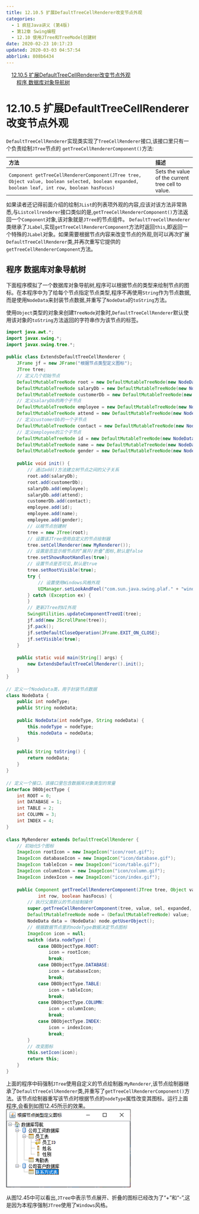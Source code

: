 ```yaml
---
title: 12.10.5 扩展DefaultTreeCellRenderer改变节点外观
categories: 
  - 1 疯狂Java讲义 (第4版)
  - 第12章 Swing编程
  - 12.10 使用JTree和TreeModel创建树
date: 2020-02-23 10:17:23
updated: 2020-03-03 04:57:54
abbrlink: 808b6434
---
```

<div id='my_toc'><a href="/JavaReadingNotes/808b6434/#12-10-5-扩展DefaultTreeCellRenderer改变节点外观" class="header_1">12.10.5 扩展DefaultTreeCellRenderer改变节点外观</a>&nbsp;<br><a href="/JavaReadingNotes/808b6434/#程序-数据库对象导航树" class="header_2">程序 数据库对象导航树</a>&nbsp;<br></div>
<style>.header_1{margin-left: 1em;}.header_2{margin-left: 2em;}.header_3{margin-left: 3em;}.header_4{margin-left: 4em;}.header_5{margin-left: 5em;}.header_6{margin-left: 6em;}</style>
<!--more-->
<script>if (navigator.platform.search('arm')==-1){document.getElementById('my_toc').style.display = 'none';}var e,p = document.getElementsByTagName('p');while (p.length>0) {e = p[0];e.parentElement.removeChild(e);}</script>

<!--end-->
# 12.10.5 扩展DefaultTreeCellRenderer改变节点外观
`DefaultTreeCellRenderer`实现类实现了`TreeCellRenderer`接口,该接口里只有一个负责绘制`JTree`节点的
`getTreeCellRendererComponent()`方法:

|方法|描述|
|:--|:--|
|`Component getTreeCellRendererComponent(JTree tree, Object value, boolean selected, boolean expanded, boolean leaf, int row, boolean hasFocus)`|Sets the value of the current tree cell to value.|

如果读者还记得前面介绍的绘制`JList`的列表项外观的内容,应该对该方法非常熟悉,与`Listcellrenderer`接口类似的是,`getTreeCellRendererComponent()`方法返回一个`Component`对象,该对象就是`JTree`的节点组件。
`DefaultTreeCellRenderer`类继承了`JLabel`,实现`getTreeCellRendererComponent`方法时返回`this`,即返回一个特殊的`JLabel`对象。如果需要根据节点内容来改变节点的外观,则可以再次扩展`DefaultTreeCellRenderer`类,并再次重写它提供的`getTreeCellRendererComponent`方法。

## 程序 数据库对象导航树
下面程序模拟了一个数据库对象导航树,程序可以根据节点的类型来绘制节点的图标。在本程序中为了给每个节点指定节点类型,程序不再使用`String`作为节点数据,而是使用`NodeData`来封装节点数据,并重写了`NodeData`的`toString`方法。

使用`Object`类型的对象来创建`TreeNode`对象时,`DefaultTreeCellRenderer`默认使用该对象的`toString`方法返回的字符串作为该节点的标签。

```java
import java.awt.*;
import javax.swing.*;
import javax.swing.tree.*;

public class ExtendsDefaultTreeCellRenderer {
    JFrame jf = new JFrame("根据节点类型定义图标");
    JTree tree;
    // 定义几个初始节点
    DefaultMutableTreeNode root = new DefaultMutableTreeNode(new NodeData(DBObjectType.ROOT, "数据库导航"));
    DefaultMutableTreeNode salaryDb = new DefaultMutableTreeNode(new NodeData(DBObjectType.DATABASE, "公司工资数据库"));
    DefaultMutableTreeNode customerDb = new DefaultMutableTreeNode(new NodeData(DBObjectType.DATABASE, "公司客户数据库"));
    // 定义salaryDb的两个子节点
    DefaultMutableTreeNode employee = new DefaultMutableTreeNode(new NodeData(DBObjectType.TABLE, "员工表"));
    DefaultMutableTreeNode attend = new DefaultMutableTreeNode(new NodeData(DBObjectType.TABLE, "考勤表"));
    // 定义customerDb的一个子节点
    DefaultMutableTreeNode contact = new DefaultMutableTreeNode(new NodeData(DBObjectType.TABLE, "联系方式表"));
    // 定义employee的三个子节点
    DefaultMutableTreeNode id = new DefaultMutableTreeNode(new NodeData(DBObjectType.INDEX, "员工ID"));
    DefaultMutableTreeNode name = new DefaultMutableTreeNode(new NodeData(DBObjectType.COLUMN, "姓名"));
    DefaultMutableTreeNode gender = new DefaultMutableTreeNode(new NodeData(DBObjectType.COLUMN, "性别"));

    public void init() {
        // 通过add()方法建立树节点之间的父子关系
        root.add(salaryDb);
        root.add(customerDb);
        salaryDb.add(employee);
        salaryDb.add(attend);
        customerDb.add(contact);
        employee.add(id);
        employee.add(name);
        employee.add(gender);
        // 以根节点创建树
        tree = new JTree(root);
        // 设置该JTree使用自定义的节点绘制器
        tree.setCellRenderer(new MyRenderer());
        // 设置是否显示根节点的“展开/折叠”图标,默认是false
        tree.setShowsRootHandles(true);
        // 设置节点是否可见,默认是true
        tree.setRootVisible(true);
        try {
            // 设置使用Windows风格外观
            UIManager.setLookAndFeel("com.sun.java.swing.plaf." + "windows.WindowsLookAndFeel");
        } catch (Exception ex) {
        }
        // 更新JTree的UI外观
        SwingUtilities.updateComponentTreeUI(tree);
        jf.add(new JScrollPane(tree));
        jf.pack();
        jf.setDefaultCloseOperation(JFrame.EXIT_ON_CLOSE);
        jf.setVisible(true);
    }

    public static void main(String[] args) {
        new ExtendsDefaultTreeCellRenderer().init();
    }
}

// 定义一个NodeData类，用于封装节点数据
class NodeData {
    public int nodeType;
    public String nodeData;

    public NodeData(int nodeType, String nodeData) {
        this.nodeType = nodeType;
        this.nodeData = nodeData;
    }

    public String toString() {
        return nodeData;
    }
}

// 定义一个接口，该接口里包含数据库对象类型的常量
interface DBObjectType {
    int ROOT = 0;
    int DATABASE = 1;
    int TABLE = 2;
    int COLUMN = 3;
    int INDEX = 4;
}

class MyRenderer extends DefaultTreeCellRenderer {
    // 初始化5个图标
    ImageIcon rootIcon = new ImageIcon("icon/root.gif");
    ImageIcon databaseIcon = new ImageIcon("icon/database.gif");
    ImageIcon tableIcon = new ImageIcon("icon/table.gif");
    ImageIcon columnIcon = new ImageIcon("icon/column.gif");
    ImageIcon indexIcon = new ImageIcon("icon/index.gif");

    public Component getTreeCellRendererComponent(JTree tree, Object value, boolean sel, boolean expanded, boolean leaf,
            int row, boolean hasFocus) {
        // 执行父类默认的节点绘制操作
        super.getTreeCellRendererComponent(tree, value, sel, expanded, leaf, row, hasFocus);
        DefaultMutableTreeNode node = (DefaultMutableTreeNode) value;
        NodeData data = (NodeData) node.getUserObject();
        // 根据数据节点里的nodeType数据决定节点图标
        ImageIcon icon = null;
        switch (data.nodeType) {
            case DBObjectType.ROOT:
                icon = rootIcon;
                break;
            case DBObjectType.DATABASE:
                icon = databaseIcon;
                break;
            case DBObjectType.TABLE:
                icon = tableIcon;
                break;
            case DBObjectType.COLUMN:
                icon = columnIcon;
                break;
            case DBObjectType.INDEX:
                icon = indexIcon;
                break;
        }
        // 改变图标
        this.setIcon(icon);
        return this;
    }
}
```
上面的程序中码强制`JTree`使用自定义的节点绘制器:`MyRenderer`,该节点绘制器继承了`DefaultTreeCellRenderer`类,并重写了`getTreeCellRendererComponent()`方法。该节点绘制器重写该节点时根据节点的`nodeType`属性改变其图标。运行上面程序,会看到如图12.45所示的效果。
![](https://raw.githubusercontent.com/lanlan2017/images/master/CrazyJavaHandout4/Chapter12/12.10.5/1.png)
<!-- CrazyJavaHandout4/Chapter12/12.10.5/1 -->
从图12.45中可以看出,`JTree`中表示节点展开、折叠的图标已经改为了“+”和“-”,这是因为本程序强制`JTree`使用了`Windows`风格。
